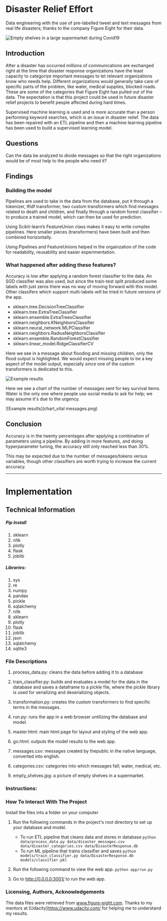 # Disaster Relief Effort

Data engineering with the use of pre-labelled tweet and text messages from real life disasters; thanks to the company Figure Eight for their data.

![Empty shelves in a large supermarket during Covid19](empty_shelves.jpg)

## Introduction
After a disaster has occurred millions of communications are exchanged right at the time that disaster response organizations have the least capacity to categorize important messages to let relevant organizations know who needs help.
Different organizations would generally take care of specific parts of the problem, like water, medical supplies, blocked roads. These are some of the categories that Figure Eight has pulled out of the data.
The expectation is that this project could be used in future disaster relief projects to benefit people affected during hard times.

Supervised machine learning is used and is more accurate than a person performing keyword searches, which is an issue in disaster relief. The data has been repaired with an ETL pipeline and then a machine learning pipeline has been used to build a supervised learning model.

## Questions
Can the data be analyzed to divide messages so that the right organizations would be of most help to the people who need it?

## Findings
### Building the model
Pipelines are used to take in the data from the database, put it through a tokenizer, tfidf transformer, two custom transformers which find messages related to death and children, and finally through a random forest classifier – to produce a trained model, which can then be used for prediction.

Using Scikit-learn’s FeatureUnion class makes it easy to write complex pipelines. Here smaller pieces (transformers) have been built and then combined horizontally.

Using Pipelines and FeatureUnions helped in the orgainzation of the code for readability, reusability and easier experimentation.

### What happened after adding these features?
Accuracy is low after applying a random forest classifier to the data. An SGD classifier was also used, but since the train-test split produced some labels with just zeros there was no way of moving forward with this model.
Other classifers which support multi-labels will be tried in future versions of the app.

* sklearn.tree.DecisionTreeClassifier
* sklearn.tree.ExtraTreeClassifier
* sklearn.ensemble.ExtraTreesClassifier
* sklearn.neighbors.KNeighborsClassifier
* sklearn.neural_network.MLPClassifier
* sklearn.neighbors.RadiusNeighborsClassifier
* sklearn.ensemble.RandomForestClassifier
* sklearn.linear_model.RidgeClassifierCV

Here we see in a message about flooding and missing children, only the flood output is highlighted. We would expect missing people to be a key aspect of the model output, especially since one of the custom transformers is dedicated to this.

![Example results](lost_in_flood.png)

Here we see a chart of the number of messages sent for key survival items.
Water is the only one where people use social media to ask for help; we may assume it's due to the urgency.

![Example results](chart_vital messages.png)

## Conclusion
Accuracy is in the twenty percentages after applying a combination of parameters using a pipeline.
By adding in more features, and doing hyperparameter tuning, the accuracy still only reached less than 30%.

This may be expected due to the number of messages/tokens versus variables, though other classifiers are worth trying to increase the current accuracy.


------------------------------------------------------------------------------------------------------------------

# Implementation
## Technical Information

##### Pip Install
1. sklearn
1. nltk
1. plotly
1. flask
1. joblib

##### Libraries:
1. sys
1. re
1. numpy
1. pandas
1. pickle
1. sqlalchemy
1. nltk
1. sklearn
1. plotly
1. flask
1. joblib
1. json
1. sqlalchemy
1. sqlite3


### File Descriptions
1. process_data.py: cleans the data before adding it to a database
1. train_classifier.py: builds and evaluates a model for the data in the database and saves a dataframe to a pickle file, where the pickle library is used for serializing and deserializing objects.
1. transformation.py: creates the custom transformers to find specific terms in the messages.
1. run.py: runs the app in a web browser untilizing the database and model.
1. master.html: main html page for layout and styling of the web app.
1. go.html: outputs the model results to the web app.


1. messages.csv: messages created by thepublic in the native language, converted into english.
1. categories.csv: categories into which messages fall; water, medical, etc.
1. empty_shelves.jpg: a picture of empty shelves in a supermarket.


### Instructions:

### How To Interact With The Project
Install the files into a folder on your computer

1. Run the following commands in the project's root directory to set up your database and model.

    - To run ETL pipeline that cleans data and stores in database
        `python data/process_data.py data/disaster_messages.csv data/disaster_categories.csv data/DisasterResponse.db`
    - To run ML pipeline that trains classifier and saves
        `python models/train_classifier.py data/DisasterResponse.db models/classifier.pkl`

2. Run the following command to view the web app.
    `python app/run.py`

3. Go to http://0.0.0.0:3001/ to run the web app.


### Licensing, Authors, Acknowledgements

The data files were retrieved from www.figure-eight.com. 
Thanks to my mentors at [Udacity]https://www.udacity.com/ for helping me to understand my results.
